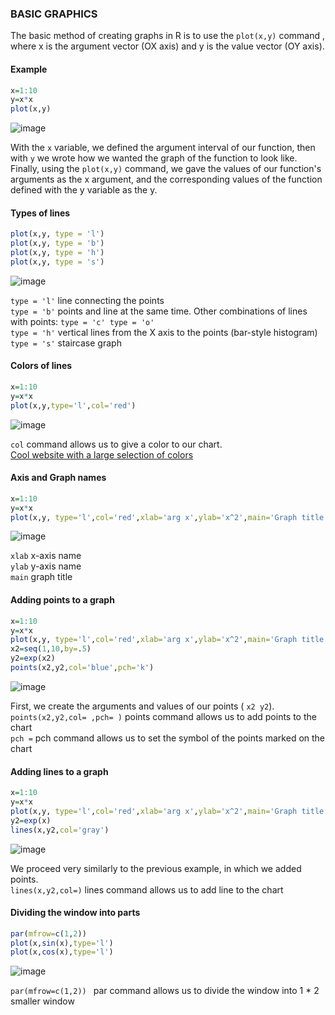 ### BASIC GRAPHICS 
The basic method of creating graphs in R is to use the ```` plot(x,y) ```` command , where x is the argument vector (OX axis) and y is the value vector (OY axis).
#### Example 
````r
x=1:10
y=x*x
plot(x,y)
````
![image](https://github.com/user-attachments/assets/3c4fe8d6-202a-461e-b530-fa7e6c67f891)

With the ```` x ```` variable, we defined the argument interval of our function, then with ```` y ```` we wrote how we wanted the graph of the function to look like. Finally, using the ```` plot(x,y) ```` command, we gave the values of our function's arguments as the x argument, and the corresponding values of the function defined with the y variable as the y.

#### Types of lines
````r
plot(x,y, type = 'l')
plot(x,y, type = 'b')
plot(x,y, type = 'h')
plot(x,y, type = 's')
````
![image](https://github.com/user-attachments/assets/6fafef91-aff7-408d-a73f-4b0cb952c047)

```` type = 'l' ```` line connecting the points <br>
```` type = 'b' ```` points and line at the same time. Other combinations of lines with points: ```` type = 'c' type = 'o' ```` <br>
```` type = 'h' ```` vertical lines from the X axis to the points (bar-style histogram) <br>
```` type = 's' ```` staircase graph
#### Colors of lines 
```` r
x=1:10
y=x*x
plot(x,y,type='l',col='red')
````
![image](https://github.com/user-attachments/assets/0e861fa2-db64-4b82-b191-d362a2e1153a)

```` col ```` command allows us to give a color to our chart. <br>
[Cool website with a large selection of colors](https://rrogacz.pl/css-kolory)

#### Axis and Graph names
````r
x=1:10
y=x*x
plot(x,y, type='l',col='red',xlab='arg x',ylab='x^2',main='Graph title')
````
![image](https://github.com/user-attachments/assets/9f46c17b-32d2-485e-90a0-66d93922f8fe)

```` xlab ```` x-axis name <br>
```` ylab ```` y-axis name <br>
```` main ```` graph title
#### Adding points to a graph
````r
x=1:10
y=x*x
plot(x,y, type='l',col='red',xlab='arg x',ylab='x^2',main='Graph title')
x2=seq(1,10,by=.5)
y2=exp(x2)
points(x2,y2,col='blue',pch='k')
````
![image](https://github.com/user-attachments/assets/5aa244f4-1f63-4176-984e-acdd01c8fc54)

First, we create the arguments and values of our points ( ```` x2 y2 ````). <br>
```` points(x2,y2,col= ,pch= ) ```` points command allows us to add points to the chart <br>
```` pch = ```` pch command allows us to set the symbol of the points marked on the chart 

#### Adding lines to a graph
````r
x=1:10
y=x*x
plot(x,y, type='l',col='red',xlab='arg x',ylab='x^2',main='Graph title')
y2=exp(x)
lines(x,y2,col='gray')
````
![image](https://github.com/user-attachments/assets/ccad2d3d-f994-4e8f-906f-f9856317b141)

We proceed very similarly to the previous example, in which we added points. <br>
```` lines(x,y2,col=) ```` lines command allows us to add line to the chart

#### Dividing the window into parts
````r
par(mfrow=c(1,2)) 
plot(x,sin(x),type='l')
plot(x,cos(x),type='l')
````
![image](https://github.com/user-attachments/assets/a0f5b3ef-2c51-4ccb-9b7f-cff8616f3371)

```` par(mfrow=c(1,2))  ```` par command allows us to divide the window into 1 * 2 smaller window

